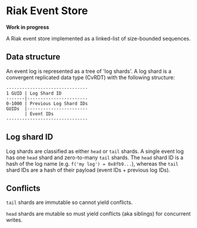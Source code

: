 Riak Event Store
================

**Work in progress**

A Riak event store implemented as a linked-list of size-bounded sequences.

Data structure
--------------

An event log is represented as a tree of 'log shards'. A log shard is a convergent replicated data type (CvRDT) with
the following structure:

    -------------------------------
    1 GUID | Log Shard ID
    -------|-----------------------
    0-1000 | Previous Log Shard IDs
    GUIDs  |-----------------------
           | Event IDs
    -------------------------------

Log shard ID
------------

Log shards are classified as either `head` or `tail` shards. A single event log has one `head` shard and
zero-to-many `tail` shards. The `head` shard ID is a hash of the log name (e.g. `f('my log') = 0x8fb9...`), whereas the
`tail` shard IDs are a hash of their payload (event IDs + previous log IDs).

Conflicts
---------

`tail` shards are immutable so cannot yield conflicts.

`head` shards are mutable so must yield conflicts (aka siblings) for concurrent writes.
